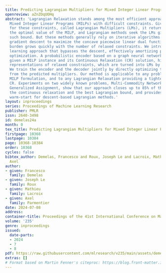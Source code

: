 ```yaml
---
title: Predicting Lagrangian Multipliers for Mixed Integer Linear Programs
openreview: aZnZOqUOHq
abstract: 'Lagrangian Relaxation stands among the most efficient approaches for solving
  Mixed Integer Linear Programs (MILPs) with difficult constraints. Given any duals
  for these constraints, called Lagrangian Multipliers (LMs), it returns a bound on
  the optimal value of the MILP, and Lagrangian methods seek the LMs giving the best
  such bound. But these methods generally rely on iterative algorithms resembling
  gradient descent to maximize the concave piecewise linear dual function: the computational
  burden grows quickly with the number of relaxed constraints. We introduce a deep
  learning approach that bypasses the descent, effectively amortizing per instance
  optimization. A probabilistic encoder based on a graph neural network computes,
  given a MILP instance and its Continuous Relaxation (CR) solution, high-dimensional
  representations of relaxed constraints, which are turned into LMs by a decoder.
  We train the encoder and the decoder jointly by directly optimizing the bound obtained
  from the predicted multipliers. Our method is applicable to any problem with a compact
  MILP formulation, and to any Lagrangian Relaxation providing a tighter bound than
  CR. Experiments on two widely known problems, Multi-Commodity Network Design and
  Generalized Assignment, show that our approach closes up to 85% of the gap between
  the continuous relaxation and the best Lagrangian bound, and provides a high-quality
  warm-start for descent-based Lagrangian methods.'
layout: inproceedings
series: Proceedings of Machine Learning Research
publisher: PMLR
issn: 2640-3498
id: demelas24a
month: 0
tex_title: Predicting Lagrangian Multipliers for Mixed Integer Linear Programs
firstpage: 10368
lastpage: 10384
page: 10368-10384
order: 10368
cycles: false
bibtex_author: Demelas, Francesco and Roux, Joseph Le and Lacroix, Mathieu and Parmentier,
  Axel
author:
- given: Francesco
  family: Demelas
- given: Joseph Le
  family: Roux
- given: Mathieu
  family: Lacroix
- given: Axel
  family: Parmentier
date: 2024-07-08
address:
container-title: Proceedings of the 41st International Conference on Machine Learning
volume: '235'
genre: inproceedings
issued:
  date-parts:
  - 2024
  - 7
  - 8
pdf: https://raw.githubusercontent.com/mlresearch/v235/main/assets/demelas24a/demelas24a.pdf
extras: []
# Format based on Martin Fenner's citeproc: https://blog.front-matter.io/posts/citeproc-yaml-for-bibliographies/
---
```

